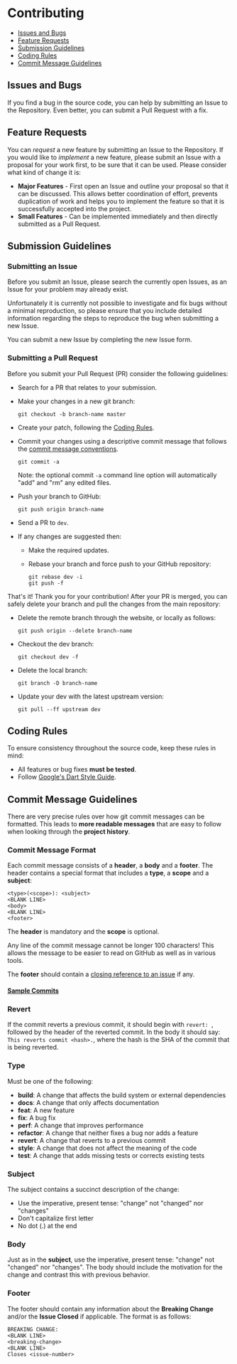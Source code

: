 # Contributing

 - [Issues and Bugs](#issue)
 - [Feature Requests](#feature)
 - [Submission Guidelines](#submit)
 - [Coding Rules](#rules)
 - [Commit Message Guidelines](#commit)

## <a name="issue"></a> Issues and Bugs
If you find a bug in the source code, you can help by submitting an Issue
to the Repository. Even better, you can submit a Pull Request with a fix.

## <a name="feature"></a> Feature Requests
You can *request* a new feature by submitting an Issue to the Repository.
If you would like to *implement* a new feature, please submit an Issue with
a proposal for your work first, to be sure that it can be used. Please
consider what kind of change it is:

* **Major Features** - First open an Issue and outline your proposal so that
  it can be discussed. This allows better coordination of effort, prevents
  duplication of work and helps you to implement the feature so that it is
  successfully accepted into the project.
* **Small Features** - Can be implemented immediately and then directly
  submitted as a Pull Request.

## <a name="submit"></a> Submission Guidelines
### <a name="submit-issue"></a> Submitting an Issue
Before you submit an Issue, please search the currently open Issues, as an
Issue for your problem may already exist.

Unfortunately it is currently not possible to investigate and fix bugs without
a minimal reproduction, so please ensure that you include detailed information
regarding the steps to reproduce the bug when submitting a new Issue.

You can submit a new Issue by completing the new Issue form.

### <a name="submit-pr"></a> Submitting a Pull Request
Before you submit your Pull Request (PR) consider the following guidelines:

* Search for a PR that relates to your submission.
* Make your changes in a new git branch:

     ```shell
     git checkout -b branch-name master
     ```

* Create your patch, following the [Coding Rules](#rules).
* Commit your changes using a descriptive commit message that follows the
  [commit message conventions](#commit).

     ```shell
     git commit -a
     ```

  Note: the optional commit `-a` command line option will automatically
  "add" and "rm" any edited files.
* Push your branch to GitHub:

    ```shell
    git push origin branch-name
    ```
* Send a PR to `dev`.
* If any changes are suggested then:
  * Make the required updates.
  * Rebase your branch and force push to your GitHub repository:

    ```shell
    git rebase dev -i
    git push -f
    ```

That's it! Thank you for your contribution! After your PR is merged, you can
safely delete your branch and pull the changes from the main repository:

* Delete the remote branch through the website, or locally as follows:

    ```shell
    git push origin --delete branch-name
    ```

* Checkout the dev branch:

    ```shell
    git checkout dev -f
    ```

* Delete the local branch:

    ```shell
    git branch -D branch-name
    ```

* Update your dev with the latest upstream version:

    ```shell
    git pull --ff upstream dev
    ```

## <a name="rules"></a> Coding Rules
To ensure consistency throughout the source code, keep these rules in mind:

* All features or bug fixes **must be tested**.
* Follow [Google's Dart Style Guide][dart-style-guide].

## <a name="commit"></a> Commit Message Guidelines
There are very precise rules over how git commit messages can be formatted.
This leads to **more readable messages** that are easy to follow when looking
through the **project history**.

### Commit Message Format
Each commit message consists of a **header**, a **body** and a **footer**.
The header contains a special format that includes a **type**, a **scope** and
a **subject**:

```
<type>(<scope>): <subject>
<BLANK LINE>
<body>
<BLANK LINE>
<footer>
```

The **header** is mandatory and the **scope** is optional.

Any line of the commit message cannot be longer 100 characters! This allows
the message to be easier to read on GitHub as well as in various tools.

The **footer** should contain a [closing reference to an issue](https://help.github.com/articles/closing-issues-via-commit-messages/) if any.

#### [Sample Commits](https://github.com/angular/angular/commits/master)

### Revert
If the commit reverts a previous commit, it should begin with `revert: `,
followed by the header of the reverted commit. In the body it should say:
`This reverts commit <hash>.`, where the hash is the SHA of the commit
that is being reverted.

### Type
Must be one of the following:

* **build**: A change that affects the build system or external dependencies
* **docs**: A change that only affects documentation
* **feat**: A new feature
* **fix**: A bug fix
* **perf**: A change that improves performance
* **refactor**: A change that neither fixes a bug nor adds a feature
* **revert**: A change that reverts to a previous commit
* **style**: A change that does not affect the meaning of the code
* **test**: A change that adds missing tests or corrects existing tests

### Subject
The subject contains a succinct description of the change:

* Use the imperative, present tense: "change" not "changed" nor "changes"
* Don't capitalize first letter
* No dot (.) at the end

### Body
Just as in the **subject**, use the imperative, present tense: "change" not
"changed" nor "changes". The body should include the motivation for the
change and contrast this with previous behavior.

### Footer
The footer should contain any information about the **Breaking Change** and/or
the **Issue Closed** if applicable. The format is as follows:

```
BREAKING CHANGE:
<BLANK LINE>
<breaking-change>
<BLANK LINE>
Closes <issue-number>
```

[dart-style-guide]: https://www.dartlang.org/guides/language/effective-dart/style
